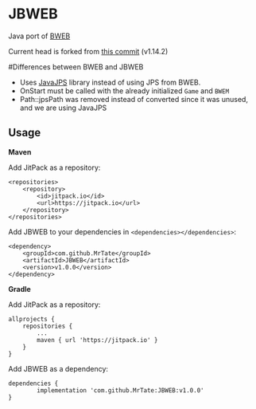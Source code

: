 # JBWEB
Java port of [BWEB](https://github.com/Cmccrave/BWEB)

Current head is forked from [this commit](https://github.com/Cmccrave/BWEB/commit/a65a57115ef4b6161a477b2e38382b8d0b5b6c50) (v1.14.2)

#Differences between BWEB and JBWEB

* Uses [JavaJPS](https://github.com/MrTate/JavaJPS) library instead of using JPS from BWEB.
* OnStart must be called with the already initialized `Game` and `BWEM`
* Path::jpsPath was removed instead of converted since it was unused, and we are using JavaJPS

## Usage

**Maven**

Add JitPack as a repository:
```
<repositories>
    <repository>
        <id>jitpack.io</id>
        <url>https://jitpack.io</url>
    </repository>
</repositories>
```
Add JBWEB to your dependencies in `<dependencies></dependencies>`:
```
<dependency>
    <groupId>com.github.MrTate</groupId>
    <artifactId>JBWEB</artifactId>
    <version>v1.0.0</version>
</dependency>
```

**Gradle**

Add JitPack as a repository:
```
allprojects {
    repositories {
        ...
        maven { url 'https://jitpack.io' }
    }
}
```
Add JBWEB as a dependency:
```
dependencies {
        implementation 'com.github.MrTate:JBWEB:v1.0.0'
}
```